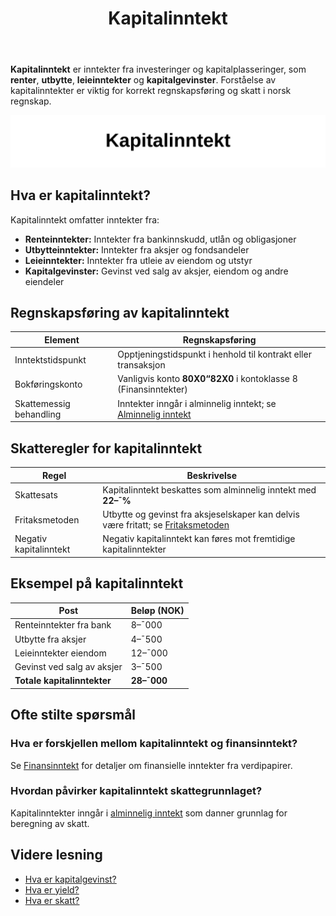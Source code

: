 ﻿---
title: "Kapitalinntekt"
seoTitle: "Kapitalinntekt"
description: '**Kapitalinntekt** er inntekter fra investeringer og kapitalplasseringer, som **renter**, **utbytte**, **leieinntekter** og **kapitalgevinster**. Forståelse av...'
---

**Kapitalinntekt** er inntekter fra investeringer og kapitalplasseringer, som **renter**, **utbytte**, **leieinntekter** og **kapitalgevinster**. Forståelse av kapitalinntekter er viktig for korrekt regnskapsføring og skatt i norsk regnskap.

![Kapitalinntekt](kapitalinntekt-image.svg)

## Hva er kapitalinntekt?

Kapitalinntekt omfatter inntekter fra:

* **Renteinntekter:** Inntekter fra bankinnskudd, utlån og obligasjoner
* **Utbytteinntekter:** Inntekter fra aksjer og fondsandeler
* **Leieinntekter:** Inntekter fra utleie av eiendom og utstyr
* **Kapitalgevinster:** Gevinst ved salg av aksjer, eiendom og andre eiendeler

## Regnskapsføring av kapitalinntekt

| Element                     | Regnskapsføring                                                     |
|-----------------------------|---------------------------------------------------------------------|
| Inntektstidspunkt           | Opptjeningstidspunkt i henhold til kontrakt eller transaksjon       |
| Bokføringskonto             | Vanligvis konto **80X0“82X0** i kontoklasse 8 (Finansinntekter)      |
| Skattemessig behandling     | Inntekter inngår i alminnelig inntekt; se [Alminnelig inntekt](/blogs/regnskap/alminnelig-inntekt "Alminnelig inntekt “ Komplett guide til skattemessig resultat og beregning") |

## Skatteregler for kapitalinntekt

| Regel                   | Beskrivelse                                                                            |
|-------------------------|----------------------------------------------------------------------------------------|
| Skattesats              | Kapitalinntekt beskattes som alminnelig inntekt med **22–¯%**                            |
| Fritaksmetoden          | Utbytte og gevinst fra aksjeselskaper kan delvis være fritatt; se [Fritaksmetoden](/blogs/regnskap/hva-er-fritaksmetoden "Hva er Fritaksmetoden? Komplett guide til skattefritak for utbytte") |
| Negativ kapitalinntekt  | Negativ kapitalinntekt kan føres mot fremtidige kapitalinntekter                        |

## Eksempel på kapitalinntekt

| Post                             | Beløp (NOK) |
|----------------------------------|-------------|
| Renteinntekter fra bank          | 8–¯000       |
| Utbytte fra aksjer               | 4–¯500       |
| Leieinntekter eiendom            | 12–¯000      |
| Gevinst ved salg av aksjer       | 3–¯500       |
| **Totale kapitalinntekter**      | **28–¯000**  |

## Ofte stilte spørsmål

### Hva er forskjellen mellom kapitalinntekt og finansinntekt?

Se [Finansinntekt](/blogs/regnskap/finansinntekt "Finansinntekt “ Komplett guide til renter, utbytte og kapitalgevinster i norsk regnskap") for detaljer om finansielle inntekter fra verdipapirer.

### Hvordan påvirker kapitalinntekt skattegrunnlaget?

Kapitalinntekter inngår i [alminnelig inntekt](/blogs/regnskap/alminnelig-inntekt "Alminnelig inntekt “ Komplett guide til skattemessig resultat og beregning") som danner grunnlag for beregning av skatt.

## Videre lesning

* [Hva er kapitalgevinst?](/blogs/regnskap/hva-er-kapitalgevinst "Hva er Kapitalgevinst? Guide til gevinst ved salg av eiendeler")
* [Hva er yield?](/blogs/regnskap/hva-er-yield "Hva er Yield? Avkastning på investeringer forklart")
* [Hva er skatt?](/blogs/regnskap/hva-er-skatt "Hva er Skatt? Oversikt over skatteregler for privatpersoner og foretak")










